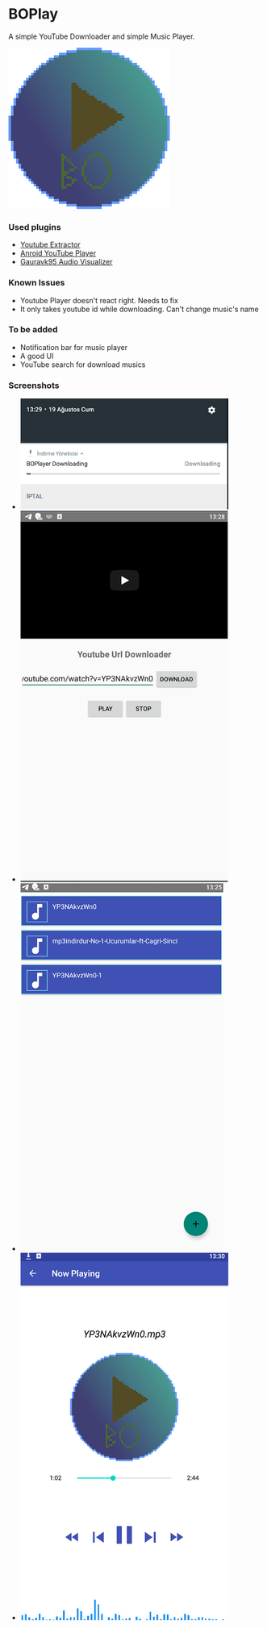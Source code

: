 # BOPlay
A simple YouTube Downloader and simple Music Player.

![icon](https://github.com/berattozgul/BOPlay/blob/main/app/src/main/res/drawable/music_icon.png)

### Used plugins
- [Youtube Extractor](https://github.com/HaarigerHarald/android-youtubeExtractor)
- [Anroid YouTube Player](https://github.com/PierfrancescoSoffritti/android-youtube-player)
- [Gauravk95 Audio Visualizer](https://github.com/PierfrancescoSoffritti/android-youtube-player)
### Known Issues
- Youtube Player doesn't react right. Needs to fix
- It only takes youtube id while downloading. Can't change music's name
### To be added
- Notification bar for music player
- A good UI
- YouTube search for download musics
### Screenshots

 - ![screenshot1](https://github.com/berattozgul/BOPlay/blob/main/Screenshots/Downloading.png)
 - ![screenshot2](https://github.com/berattozgul/BOPlay/blob/main/Screenshots/ScreenShotDownloader.png)
 - ![screenshot3](https://github.com/berattozgul/BOPlay/blob/main/Screenshots/ScreenShotMain.png)
 - ![screenshot4](https://github.com/berattozgul/BOPlay/blob/main/Screenshots/ScreenShotPlayer.png)
